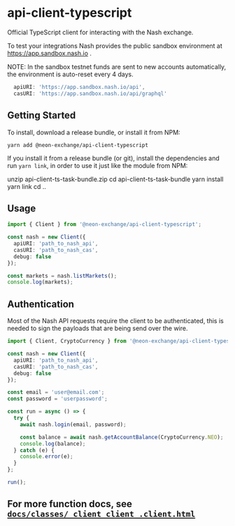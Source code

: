 # api-client-typescript

Official TypeScript client for interacting with the Nash exchange.

To test your integrations Nash provides the public sandbox environment at https://app.sandbox.nash.io .

NOTE: In the sandbox testnet funds are sent to new accounts automatically, the environment is auto-reset every 4 days.

```typescript
  apiURI: 'https://app.sandbox.nash.io/api',
  casURI: 'https://app.sandbox.nash.io/api/graphql'
```

## Getting Started

To install, download a release bundle, or install it from NPM:

    yarn add @neon-exchange/api-client-typescript

If you install it from a release bundle (or git), install the dependencies and run `yarn link`, in order to
use it just like the module from NPM:

  unzip api-client-ts-task-bundle.zip
  cd api-client-ts-task-bundle
  yarn install
  yarn link
  cd ..


## Usage

```typescript
import { Client } from '@neon-exchange/api-client-typescript';

const nash = new Client({
  apiURI: 'path_to_nash_api',
  casURI: 'path_to_nash_cas',
  debug: false
});

const markets = nash.listMarkets();
console.log(markets);
```

## Authentication

Most of the Nash API requests require the client to be authenticated, this is needed to sign the payloads that are being send over the wire.

```typescript
import { Client, CryptoCurrency } from '@neon-exchange/api-client-typescript';

const nash = new Client({
  apiURI: 'path_to_nash_api',
  casURI: 'path_to_nash_cas',
  debug: false
});

const email = 'user@email.com';
const password = 'userpassword';

const run = async () => {
  try {
    await nash.login(email, password);

    const balance = await nash.getAccountBalance(CryptoCurrency.NEO);
    console.log(balance);
  } catch (e) {
    console.error(e);
  }
};

run();
```

## For more function docs, see [`docs/classes/_client_client_.client.html`](./classes/_client_client_.client.html)
